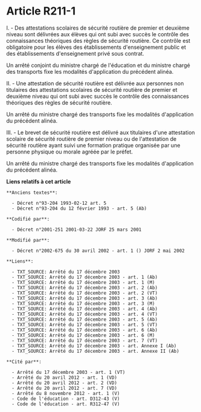 # Article R211-1

I. - Des attestations scolaires de sécurité routière de premier et deuxième niveau sont délivrées aux élèves qui ont subi
avec succès le contrôle des connaissances théoriques des règles de sécurité routière. Ce contrôle est obligatoire pour les
élèves des établissements d'enseignement public et des établissements d'enseignement privé sous contrat.

Un arrêté conjoint du ministre chargé de l'éducation et du ministre chargé des transports fixe les modalités d'application du
précédent alinéa.

II. - Une attestation de sécurité routière est délivrée aux personnes non titulaires des attestations scolaires de sécurité
routière de premier et deuxième niveau qui ont subi avec succès le contrôle des connaissances théoriques des règles de
sécurité routière.

Un arrêté du ministre chargé des transports fixe les modalités d'application du précédent alinéa.

III. - Le brevet de sécurité routière est délivré aux titulaires d'une attestation scolaire de sécurité routière de premier
niveau ou de l'attestation de sécurité routière ayant suivi une formation pratique organisée par une personne physique ou
morale agréée par le préfet.

Un arrêté du ministre chargé des transports fixe les modalités d'application du précédent alinéa.

**Liens relatifs à cet article**

	**Anciens textes**:

	  - Décret n°93-204 1993-02-12 art. 5
	  - Décret n°93-204 du 12 février 1993 - art. 5 (Ab)

	**Codifié par**:

	  - Décret n°2001-251 2001-03-22 JORF 25 mars 2001

	**Modifié par**:

	  - Décret n°2002-675 du 30 avril 2002 - art. 1 () JORF 2 mai 2002

	**Liens**:

	  - TXT_SOURCE: Arrêté du 17 décembre 2003
	  - TXT_SOURCE: Arrêté du 17 décembre 2003 - art. 1 (Ab)
	  - TXT_SOURCE: Arrêté du 17 décembre 2003 - art. 1 (M)
	  - TXT_SOURCE: Arrêté du 17 décembre 2003 - art. 2 (Ab)
	  - TXT_SOURCE: Arrêté du 17 décembre 2003 - art. 2 (VT)
	  - TXT_SOURCE: Arrêté du 17 décembre 2003 - art. 3 (Ab)
	  - TXT_SOURCE: Arrêté du 17 décembre 2003 - art. 3 (M)
	  - TXT_SOURCE: Arrêté du 17 décembre 2003 - art. 4 (Ab)
	  - TXT_SOURCE: Arrêté du 17 décembre 2003 - art. 4 (VT)
	  - TXT_SOURCE: Arrêté du 17 décembre 2003 - art. 5 (Ab)
	  - TXT_SOURCE: Arrêté du 17 décembre 2003 - art. 5 (VT)
	  - TXT_SOURCE: Arrêté du 17 décembre 2003 - art. 6 (Ab)
	  - TXT_SOURCE: Arrêté du 17 décembre 2003 - art. 6 (M)
	  - TXT_SOURCE: Arrêté du 17 décembre 2003 - art. 7 (VT)
	  - TXT_SOURCE: Arrêté du 17 décembre 2003 - art. Annexe I (Ab)
	  - TXT_SOURCE: Arrêté du 17 décembre 2003 - art. Annexe II (Ab)

	**Cité par**:

	  - Arrêté du 17 décembre 2003 - art. 1 (VT)
	  - Arrêté du 20 avril 2012 - art. 1 (VD)
	  - Arrêté du 20 avril 2012 - art. 2 (VD)
	  - Arrêté du 20 avril 2012 - art. 7 (VD)
	  - Arrêté du 8 novembre 2012 - art. 1 (V)
	  - Code de l'éducation - art. D312-43 (V)
	  - Code de l'éducation - art. R312-47 (V)
